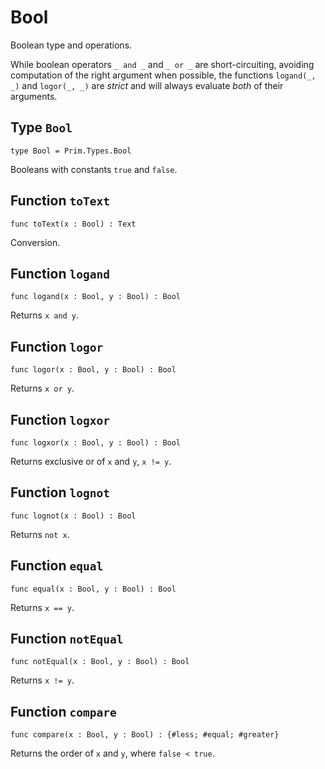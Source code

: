 # Bool
 Boolean type and operations.

 While boolean operators `_ and _` and `_ or _` are short-circuiting,
 avoiding computation of the right argument when possible, the functions
 `logand(_, _)` and `logor(_, _)` are *strict* and will always evaluate *both*
 of their arguments.

## Type `Bool`
``` motoko no-repl
type Bool = Prim.Types.Bool
```

 Booleans with constants `true` and `false`.

## Function `toText`
``` motoko no-repl
func toText(x : Bool) : Text
```

 Conversion.

## Function `logand`
``` motoko no-repl
func logand(x : Bool, y : Bool) : Bool
```

 Returns `x and y`.

## Function `logor`
``` motoko no-repl
func logor(x : Bool, y : Bool) : Bool
```

 Returns `x or y`.

## Function `logxor`
``` motoko no-repl
func logxor(x : Bool, y : Bool) : Bool
```

 Returns exclusive or of `x` and `y`, `x != y`.

## Function `lognot`
``` motoko no-repl
func lognot(x : Bool) : Bool
```

 Returns `not x`.

## Function `equal`
``` motoko no-repl
func equal(x : Bool, y : Bool) : Bool
```

 Returns `x == y`.

## Function `notEqual`
``` motoko no-repl
func notEqual(x : Bool, y : Bool) : Bool
```

 Returns `x != y`.

## Function `compare`
``` motoko no-repl
func compare(x : Bool, y : Bool) : {#less; #equal; #greater}
```

 Returns the order of `x` and `y`, where `false < true`.
